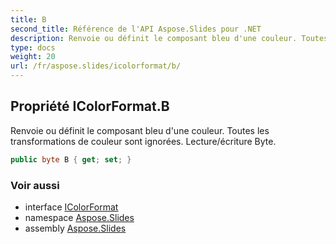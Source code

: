 ```yaml
---
title: B
second_title: Référence de l'API Aspose.Slides pour .NET
description: Renvoie ou définit le composant bleu d'une couleur. Toutes les transformations de couleur sont ignorées. Lecture/écriture Byte.
type: docs
weight: 20
url: /fr/aspose.slides/icolorformat/b/
---
```


## Propriété IColorFormat.B

Renvoie ou définit le composant bleu d'une couleur. Toutes les transformations de couleur sont ignorées. Lecture/écriture Byte.

```csharp
public byte B { get; set; }
```

### Voir aussi

* interface [IColorFormat](../../icolorformat)
* namespace [Aspose.Slides](../../icolorformat)
* assembly [Aspose.Slides](../../../)

<!-- NE PAS ÉDITER : généré par xmldocmd pour Aspose.Slides.dll -->